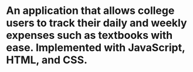 # An application that allows college users to track their daily and weekly expenses such as textbooks with ease. Implemented with JavaScript, HTML, and CSS.
